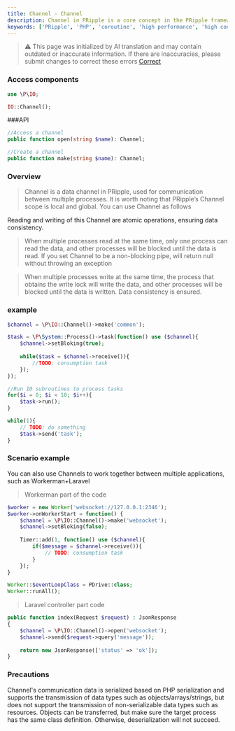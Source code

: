 ```yaml
---
title: Channel - Channel
description: Channel in PRipple is a core concept in the PRipple framework and is used for communication between multiple processes. The Channel object represents a data channel for communication between multiple processes.
keywords: ['PRipple', 'PHP', 'coroutine', 'high performance', 'high concurrency', 'channel', 'Channel']
---
```


> ⚠️ This page was initialized by AI translation and may contain outdated or inaccurate information. If there are
> inaccuracies, please submit changes to correct these errors [Correct](https://github.com/cloudtay/p-ripple-documents)

### Access components

```php
use \P\IO;

IO::Channel();
```

###API

```php
//Access a channel
public function open(string $name): Channel;

//Create a channel
public function make(string $name): Channel;
```

### Overview

> Channel is a data channel in PRipple, used for communication between multiple processes. It is worth noting that
> PRipple’s Channel scope is local and global.
> You can use Channel as follows


Reading and writing of this Channel are atomic operations, ensuring data consistency.

> When multiple processes read at the same time, only one process can read the data, and other processes will be blocked
> until the data is read. If you set Channel to be a non-blocking pipe,
> will return null without throwing an exception

> When multiple processes write at the same time, the process that obtains the write lock will write the data, and other
> processes will be blocked until the data is written. Data consistency is ensured.

### example

```php
$channel = \P\IO::Channel()->make('common');

$task = \P\System::Process()->task(function() use ($channel){
    $channel->setBloking(true);
    
    while($task = $channel->receive()){
        //TODO: consumption task
    });
});

//Run 10 subroutines to process tasks
for($i = 0; $i < 10; $i++){
    $task->run();
}

while(1){
    // TODO: do something
    $task->send('task');
}
```

### Scenario example

You can also use Channels to work together between multiple applications, such as Workerman+Laravel

> Workerman part of the code

```php
$worker = new Worker('websocket://127.0.0.1:2346');
$worker->onWorkerStart = function() {
    $channel = \P\IO::Channel()->make('websocket');
    $channel->setBloking(false);
    
    Timer::add(1, function() use ($channel){
        if($message = $channel->receive()){
            // TODO: consumption task
        }
    });
}

Worker::$eventLoopClass = PDrive::class;
Worker::runAll();
```

> Laravel controller part code

```php
public function index(Request $request) : JsonResponse
{
    $channel = \P\IO::Channel()->open('websocket');
    $channel->send($request->query('message'));
    
    return new JsonResponse(['status' => 'ok']);
}
```

### Precautions

Channel's communication data is serialized based on PHP serialization and supports the transmission of data types such
as objects/arrays/strings, but does not support the transmission of non-serializable data types such as resources.
Objects can be transferred, but make sure the target process has the same class definition. Otherwise, deserialization
will not succeed.
